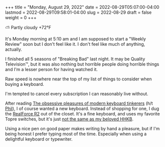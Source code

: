 +++
title = "Monday, August 29, 2022"
date = 2022-08-29T05:07:00-04:00
lastmod = 2022-08-29T09:58:01-04:00
slug = 2022-08-29
draft = false
weight = 0
+++

⛅️  Partly cloudy +72°F

It's Monday morning at 5:10 am and I am supposed to start a "Weekly Review" soon but I don't feel like it. I don't feel like much of anything, actually.

I finished all 5 seasons of "Breaking Bad" last night. It may be Quality Television™, but it was also nothing but horrible people doing horrible things and I'm a lesser person for having watched it.

Raw speed is nowhere near the top of my list of things to consider when buying a keyboard.

I'm tempted to cancel every subscription I can reasonably live without.

After reading [The obsessive pleasures of modern keyboard tinkerers](https://www.newyorker.com/tech/annals-of-technology/the-obsessive-pleasures-of-mechanical-keyboard-tinkerers) (h/t [Phil](https://twelvety.blot.im/daily/2022/2022-08-28)), I of course wanted a new keyboard. Instead of shopping for one, I dug the [RealForce R2](https://www.realforcekeyboards.com/) out of the closet. It's a fine keyboard, and uses my favorite Topre switches, but it's just [not the same as my beloved HHKB](https://archive.baty.net/2020/can-realforce-replace-hhkb/).

Using a nice pen on good paper makes writing by hand a pleasure, but if I'm being honest I prefer typing most of the time. Especially when using a delightful keyboard or typewriter.

[//]: # "Exported with love from a post written in Org mode"
[//]: # "- https://github.com/kaushalmodi/ox-hugo"
